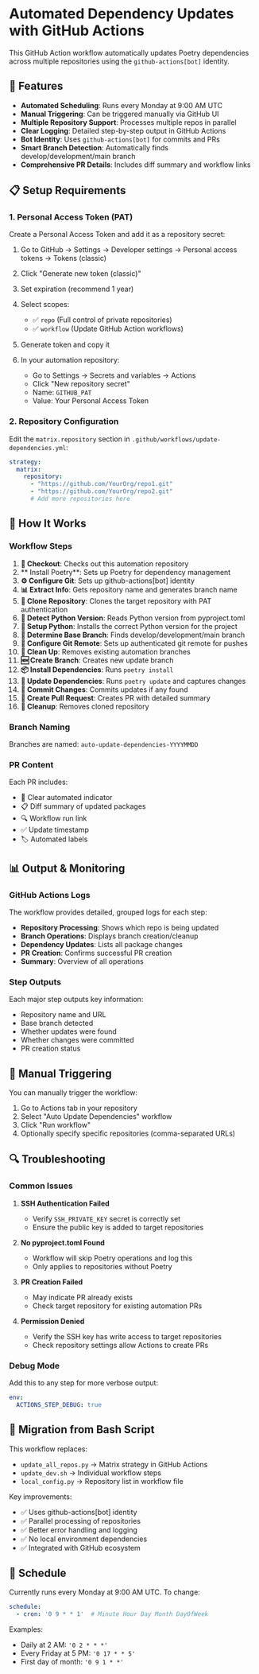 # Automated Dependency Updates with GitHub Actions

This GitHub Action workflow automatically updates Poetry dependencies across multiple repositories using the `github-actions[bot]` identity.

## 🚀 Features

- **Automated Scheduling**: Runs every Monday at 9:00 AM UTC
- **Manual Triggering**: Can be triggered manually via GitHub UI
- **Multiple Repository Support**: Processes multiple repos in parallel
- **Clear Logging**: Detailed step-by-step output in GitHub Actions
- **Bot Identity**: Uses `github-actions[bot]` for commits and PRs
- **Smart Branch Detection**: Automatically finds develop/development/main branch
- **Comprehensive PR Details**: Includes diff summary and workflow links

## 📋 Setup Requirements

### 1. Personal Access Token (PAT)

Create a Personal Access Token and add it as a repository secret:

1. Go to GitHub → Settings → Developer settings → Personal access tokens → Tokens (classic)
2. Click "Generate new token (classic)"
3. Set expiration (recommend 1 year)
4. Select scopes:
   - ✅ `repo` (Full control of private repositories)
   - ✅ `workflow` (Update GitHub Action workflows)
5. Generate token and copy it

6. In your automation repository:
   - Go to Settings → Secrets and variables → Actions
   - Click "New repository secret"
   - Name: `GITHUB_PAT`
   - Value: Your Personal Access Token

### 2. Repository Configuration

Edit the `matrix.repository` section in `.github/workflows/update-dependencies.yml`:

```yaml
strategy:
  matrix:
    repository: 
      - "https://github.com/YourOrg/repo1.git"
      - "https://github.com/YourOrg/repo2.git"
      # Add more repositories here
```

## 🔧 How It Works

### Workflow Steps

1. **🔧 Checkout**: Checks out this automation repository
2. ** Install Poetry**: Sets up Poetry for dependency management
3. **⚙️ Configure Git**: Sets up github-actions[bot] identity
4. **📊 Extract Info**: Gets repository name and generates branch name
5. **🔄 Clone Repository**: Clones the target repository with PAT authentication
6. **🐍 Detect Python Version**: Reads Python version from pyproject.toml
7. **🐍 Setup Python**: Installs the correct Python version for the project
8. **🌿 Determine Base Branch**: Finds develop/development/main branch
9. **🔗 Configure Git Remote**: Sets up authenticated git remote for pushes
10. **🧹 Clean Up**: Removes existing automation branches
11. **🆕 Create Branch**: Creates new update branch
12. **📦 Install Dependencies**: Runs `poetry install`
13. **🔄 Update Dependencies**: Runs `poetry update` and captures changes
14. **📝 Commit Changes**: Commits updates if any found
15. **🔀 Create Pull Request**: Creates PR with detailed summary
16. **🧹 Cleanup**: Removes cloned repository

### Branch Naming

Branches are named: `auto-update-dependencies-YYYYMMDD`

### PR Content

Each PR includes:
- 🤖 Clear automated indicator
- 📋 Diff summary of updated packages
- 🔍 Workflow run link
- ✅ Update timestamp
- 🏷️ Automated labels

## 📊 Output & Monitoring

### GitHub Actions Logs

The workflow provides detailed, grouped logs for each step:

- **Repository Processing**: Shows which repo is being updated
- **Branch Operations**: Displays branch creation/cleanup
- **Dependency Updates**: Lists all package changes
- **PR Creation**: Confirms successful PR creation
- **Summary**: Overview of all operations

### Step Outputs

Each major step outputs key information:
- Repository name and URL
- Base branch detected
- Whether updates were found
- Whether changes were committed
- PR creation status

## 🎯 Manual Triggering

You can manually trigger the workflow:

1. Go to Actions tab in your repository
2. Select "Auto Update Dependencies" workflow
3. Click "Run workflow"
4. Optionally specify specific repositories (comma-separated URLs)

## 🔍 Troubleshooting

### Common Issues

1. **SSH Authentication Failed**
   - Verify `SSH_PRIVATE_KEY` secret is correctly set
   - Ensure the public key is added to target repositories

2. **No pyproject.toml Found**
   - Workflow will skip Poetry operations and log this
   - Only applies to repositories without Poetry

3. **PR Creation Failed**
   - May indicate PR already exists
   - Check target repository for existing automation PRs

4. **Permission Denied**
   - Verify the SSH key has write access to target repositories
   - Check repository settings allow Actions to create PRs

### Debug Mode

Add this to any step for more verbose output:
```yaml
env:
  ACTIONS_STEP_DEBUG: true
```

## 🔄 Migration from Bash Script

This workflow replaces:
- `update_all_repos.py` → Matrix strategy in GitHub Actions
- `update_dev.sh` → Individual workflow steps
- `local_config.py` → Repository list in workflow file

Key improvements:
- ✅ Uses github-actions[bot] identity
- ✅ Parallel processing of repositories
- ✅ Better error handling and logging
- ✅ No local environment dependencies
- ✅ Integrated with GitHub ecosystem

## 📅 Schedule

Currently runs every Monday at 9:00 AM UTC. To change:

```yaml
schedule:
  - cron: '0 9 * * 1'  # Minute Hour Day Month DayOfWeek
```

Examples:
- Daily at 2 AM: `'0 2 * * *'`
- Every Friday at 5 PM: `'0 17 * * 5'`
- First day of month: `'0 9 1 * *'`